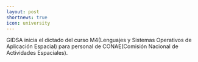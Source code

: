 ```yaml
---
layout: post
shortnews: true
icon: university
---
```


GIDSA inicia el dictado del curso M4(Lenguajes y Sistemas Operativos de Aplicación Espacial) para personal de CONAE(Comisión Nacional de Actividades Espaciales).